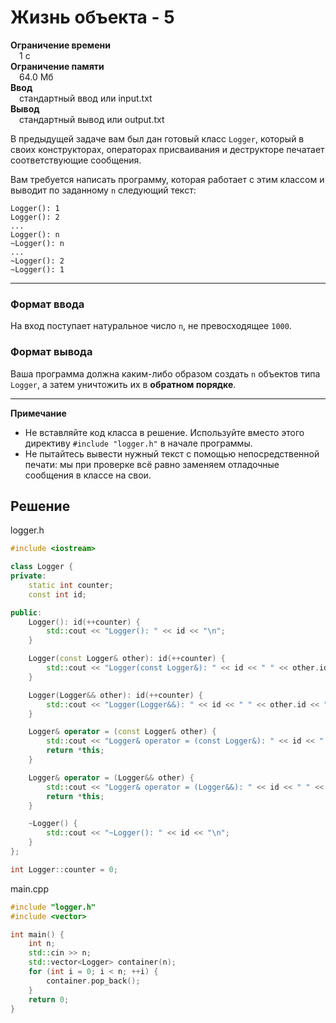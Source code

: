 # Жизнь объекта - 5

**Ограничение времени**  
 1 с  
**Ограничение памяти**  
 64.0 Мб  
**Ввод**  
 стандартный ввод или input.txt  
**Вывод**  
 стандартный вывод или output.txt  

В предыдущей задаче вам был дан готовый класс `Logger`, который в своих конструкторах, операторах присваивания и деструкторе печатает соответствующие сообщения.

Вам требуется написать программу, которая работает с этим классом и выводит по заданному `n` следующий текст:

```text
Logger(): 1
Logger(): 2
...
Logger(): n
~Logger(): n
...
~Logger(): 2
~Logger(): 1
```

---

### Формат ввода

На вход поступает натуральное число `n`, не превосходящее `1000`.

### Формат вывода

Ваша программа должна каким-либо образом создать `n` объектов типа `Logger`, а затем уничтожить их в **обратном порядке**.

---

**Примечание**  
- Не вставляйте код класса в решение. Используйте вместо этого директиву `#include "logger.h"` в начале программы.  
- Не пытайтесь вывести нужный текст с помощью непосредственной печати: мы при проверке всё равно заменяем отладочные сообщения в классе на свои.
## Решение

logger.h
```cpp
#include <iostream>

class Logger {
private:
    static int counter;
    const int id;

public:
    Logger(): id(++counter) {
        std::cout << "Logger(): " << id << "\n";
    }

    Logger(const Logger& other): id(++counter) {
        std::cout << "Logger(const Logger&): " << id << " " << other.id << "\n";
    }

    Logger(Logger&& other): id(++counter) {
        std::cout << "Logger(Logger&&): " << id << " " << other.id << "\n";
    }

    Logger& operator = (const Logger& other) {
        std::cout << "Logger& operator = (const Logger&): " << id << " " << other.id << "\n";
        return *this;
    }

    Logger& operator = (Logger&& other) {
        std::cout << "Logger& operator = (Logger&&): " << id << " " << other.id << "\n";
        return *this;
    }

    ~Logger() {
        std::cout << "~Logger(): " << id << "\n";
    }
};

int Logger::counter = 0;
```

main.cpp
```cpp
#include "logger.h"
#include <vector>

int main() {
    int n;
    std::cin >> n;
    std::vector<Logger> container(n);
    for (int i = 0; i < n; ++i) {
        container.pop_back();
    }
    return 0;
}
```
